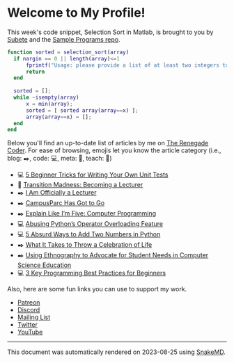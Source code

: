# Welcome to My Profile!

This week's code snippet, Selection Sort in Matlab, is brought to you by [Subete](https://subete.jeremygrifski.com/en/latest/) and the [Sample Programs repo](https://sampleprograms.io/).

```Matlab
function sorted = selection_sort(array)
  if nargin == 0 || length(array)<=1
      fprintf("Usage: please provide a list of at least two integers to sort in the format [1 2 3 4 5]\n");
      return
  end  
  
  sorted = [];
  while ~isempty(array)
      x = min(array);
      sorted = [ sorted array(array==x) ];
      array(array==x) = [];  
  end
end
```

Below you'll find an up-to-date list of articles by me on [The Renegade Coder](https://therenegadecoder.com). For ease of browsing, emojis let you know the article category (i.e., blog: :black_nib:, code: :computer:, meta: :thought_balloon:, teach: :apple:)

- :computer: [5 Beginner Tricks for Writing Your Own Unit Tests](https://therenegadecoder.com/code/beginner-tricks-for-writing-your-own-unit-tests/)
- :thought_balloon: [Transition Madness: Becoming a Lecturer](https://therenegadecoder.com/meta/transition-madness-becoming-a-lecturer/)
- :black_nib: [I Am Officially a Lecturer](https://therenegadecoder.com/blog/i-am-officially-a-lecturer/)
- :black_nib: [CampusParc Has Got to Go](https://therenegadecoder.com/blog/campusparc-has-got-to-go/)
- :black_nib: [Explain Like I’m Five: Computer Programming](https://therenegadecoder.com/blog/explain-like-im-five-computer-programming/)
- :computer: [Abusing Python’s Operator Overloading Feature](https://therenegadecoder.com/code/abusing-pythons-operator-overloading-feature/)
- :computer: [5 Absurd Ways to Add Two Numbers in Python](https://therenegadecoder.com/code/5-absurd-ways-to-add-two-numbers-in-python/)
- :black_nib: [What It Takes to Throw a Celebration of Life](https://therenegadecoder.com/blog/what-it-takes-to-throw-a-celebration-of-life/)
- :black_nib: [Using Ethnography to Advocate for Student Needs in Computer Science Education](https://therenegadecoder.com/blog/using-ethnography-to-advocate-for-student-needs-in-computer-science-education/)
- :computer: [3 Key Programming Best Practices for Beginners](https://therenegadecoder.com/code/programming-best-practices-for-beginners/)

Also, here are some fun links you can use to support my work.

- [Patreon](https://www.patreon.com/TheRenegadeCoder)
- [Discord](https://discord.gg/Jhmtj7Z)
- [Mailing List](https://therenegadecoder.com/about/newsletter)
- [Twitter](https://twitter.com/RenegadeCoder94)
- [YouTube](https://www.youtube.com/channel/UCpyoVwOqYRlSAEUPEn7P9hw)

***

This document was automatically rendered on 2023-08-25 using [SnakeMD](https://www.snakemd.io).